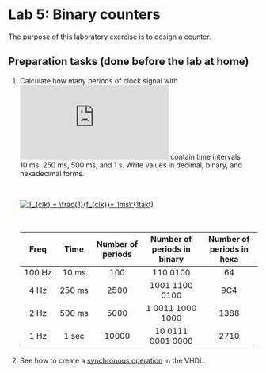 # Lab 5: Binary counters

The purpose of this laboratory exercise is to design a counter.



## Preparation tasks (done before the lab at home)

1. Calculate how many periods of clock signal with ![equation](https://latex.codecogs.com/gif.latex?f_%7Bclk%7D%20%3D%2010%5C%2C%5Ctext%7BkHz%7D) contain time intervals 10&nbsp;ms, 250&nbsp;ms, 500&nbsp;ms, and 1&nbsp;s. Write values in decimal, binary, and hexadecimal forms.
    
    &nbsp;
    
    <a href="https://www.codecogs.com/eqnedit.php?latex=T_{clk}&space;=&space;\frac{1}{f_{clk}}=&space;1ms\:(1takt)" target="_blank"><img src="https://latex.codecogs.com/gif.latex?T_{clk}&space;=&space;\frac{1}{f_{clk}}=&space;0,1ms\:(1takt)" title="T_{clk} = \frac{1}{f_{clk}}= 1ms\:(1takt)" /></a>
    
    &nbsp;

    | **Freq** | **Time** | **Number of periods** | **Number of periods in binary** | **Number of periods in hexa** |
    | :-: | :-: | :-: | :-: | :-: |
    | 100&nbsp;Hz | 10&nbsp;ms | 100 | 110 0100 | 64 |
    | 4&nbsp;Hz | 250&nbsp;ms | 2500 | 1001 1100 0100 | 9C4 |
    | 2&nbsp;Hz | 500&nbsp;ms | 5000 | 1 0011 1000 1000 | 1388 |
    | 1&nbsp;Hz | 1&nbsp;sec | 10000 | 10 0111 0001 0000 | 2710 |

2. See how to create a [synchronous operation](https://github.com/tomas-fryza/Digital-electronics-1/wiki/VHDL-cheat-sheet#processes) in the VHDL.

